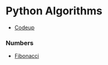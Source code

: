 # Python Algorithms

* [Codeup](https://github.com/Hyuk/Python/blob/master/python-algorithms/python-algorithms/codeup.md)

### Numbers

* [Fibonacci](https://github.com/Hyuk/Python/blob/master/python-algorithms/python-algorithms/fibonacci.md)